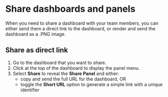 # Share dashboards and panels

When you need to share a dashboard with your team members, you can either send them a direct link to the dashboard, or render and send the dashboard as a .PNG image.

## Share as direct link
1. Go to the dashboard that you want to share.
2. Click at the top of the dashboard to display the panel menu.
3. Select **Share** to reveal the **Share Panel** and either:  
   - copy and send the full URL for the dashboard, OR
   - toggle the **Short URL** option to generate a simple link with a unique identifier
